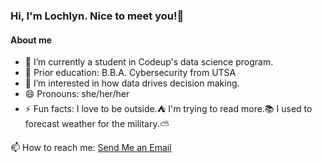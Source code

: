 ### Hi, I'm Lochlyn. Nice to meet you!👋




#### About me

- 🔭 I’m currently a student in Codeup's data science program.
- 🌱 Prior education: B.B.A. Cybersecurity from UTSA
- 🤔 I’m interested in how data drives decision making.
- 😄 Pronouns: she/her/her
- ⚡ Fun facts: I love to be outside.⛺  I'm trying to read more.📚  I used to forecast weather for the military.⛅



📫 How to reach me: <a href="mailto:lochlyn.laskowski@gmail.com">Send Me an Email</a>
